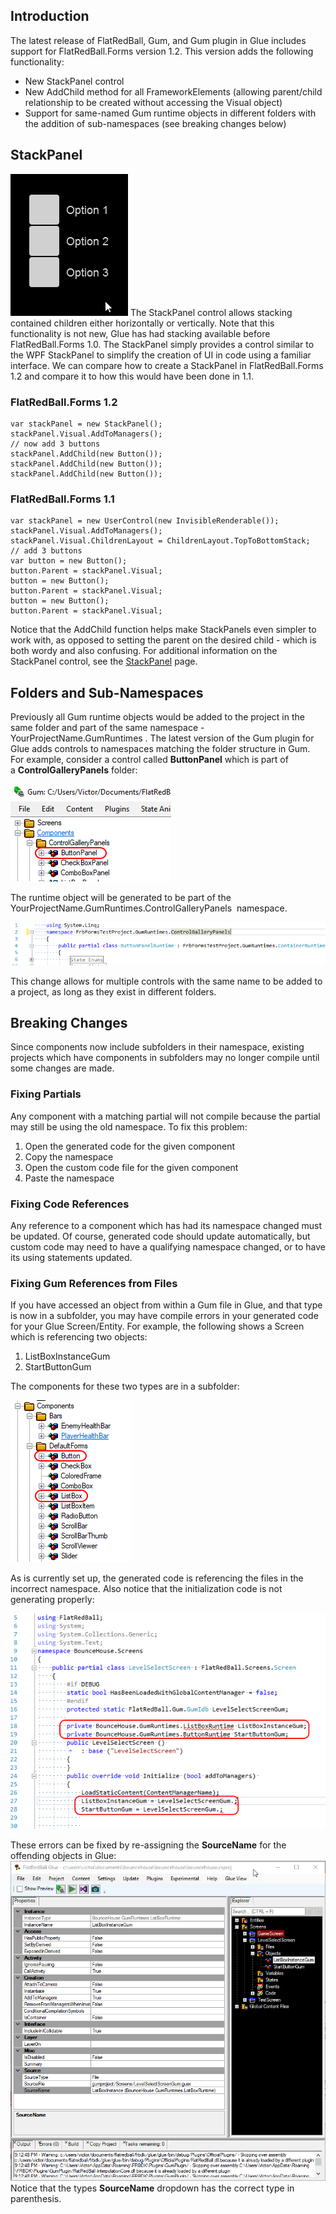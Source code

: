 ## Introduction

The latest release of FlatRedBall, Gum, and Gum plugin in Glue includes support for FlatRedBall.Forms version 1.2. This version adds the following functionality:

-   New StackPanel control
-   New AddChild method for all FrameworkElements (allowing parent/child relationship to be created without accessing the Visual object)
-   Support for same-named Gum runtime objects in different folders with the addition of sub-namespaces (see breaking changes below)

## StackPanel

[![](/media/2018-08-2018-08-12_17-31-35.gif)](/media/2018-08-2018-08-12_17-31-35.gif) The StackPanel control allows stacking contained children either horizontally or vertically. Note that this functionality is not new, Glue has had stacking available before FlatRedBall.Forms 1.0. The StackPanel simply provides a control similar to the WPF StackPanel to simplify the creation of UI in code using a familiar interface. We can compare how to create a StackPanel in FlatRedBall.Forms 1.2 and compare it to how this would have been done in 1.1.

### FlatRedBall.Forms 1.2

``` lang:c#
var stackPanel = new StackPanel();
stackPanel.Visual.AddToManagers();
// now add 3 buttons
stackPanel.AddChild(new Button());
stackPanel.AddChild(new Button());
stackPanel.AddChild(new Button());
```

### FlatRedBall.Forms 1.1

``` lang:c#
var stackPanel = new UserControl(new InvisibleRenderable());
stackPanel.Visual.AddToManagers();
stackPanel.Visual.ChildrenLayout = ChildrenLayout.TopToBottomStack;
// add 3 buttons
var button = new Button();
button.Parent = stackPanel.Visual;
button = new Button();
button.Parent = stackPanel.Visual;
button = new Button();
button.Parent = stackPanel.Visual;
```

Notice that the AddChild function helps make StackPanels even simpler to work with, as opposed to setting the parent on the desired child - which is both wordy and also confusing. For additional information on the StackPanel control, see the [StackPanel](/documentation/api/flatredball-forms/controls/stackpanel.md) page.

## Folders and Sub-Namespaces

Previously all Gum runtime objects would be added to the project in the same folder and part of the same namespace - YourProjectName.GumRuntimes . The latest version of the Gum plugin for Glue adds controls to namespaces matching the folder structure in Gum. For example, consider a control called **ButtonPanel** which is part of a **ControlGalleryPanels** folder:

![](/media/2018-08-img_5b70bcd01e71a.png)

The runtime object will be generated to be part of the YourProjectName.GumRuntimes.ControlGalleryPanels  namespace.

![](/media/2018-08-img_5b70bd46b0f58.png)

This change allows for multiple controls with the same name to be added to a project, as long as they exist in different folders.

## Breaking Changes

Since components now include subfolders in their namespace, existing projects which have components in subfolders may no longer compile until some changes are made.

### Fixing Partials

Any component with a matching partial will not compile because the partial may still be using the old namespace. To fix this problem:

1.  Open the generated code for the given component
2.  Copy the namespace
3.  Open the custom code file for the given component
4.  Paste the namespace

### Fixing Code References

Any reference to a component which has had its namespace changed must be updated. Of course, generated code should update automatically, but custom code may need to have a qualifying namespace changed, or to have its using statements updated.

### Fixing Gum References from Files

If you have accessed an object from within a Gum file in Glue, and that type is now in a subfolder, you may have compile errors in your generated code for your Glue Screen/Entity. For example, the following shows a Screen which is referencing two objects:

1.  ListBoxInstanceGum
2.  StartButtonGum

The components for these two types are in a subfolder:

![](/media/2018-08-img_5b70f95f94897.png)

As is currently set up, the generated code is referencing the files in the incorrect namespace. Also notice that the initialization code is not generating properly:

![](/media/2018-08-img_5b70f9ba42719.png)

These errors can be fixed by re-assigning the **SourceName** for the offending objects in Glue: [![](/media/2018-08-2018-08-12_21-24-30.gif)](/media/2018-08-2018-08-12_21-24-30.gif) Notice that the types **SourceName** dropdown has the correct type in parenthesis.    
